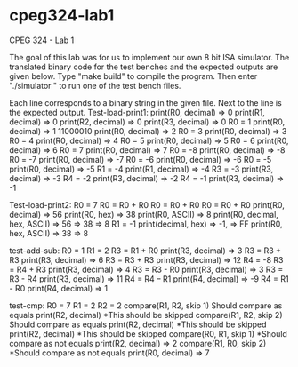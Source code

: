 # cpeg324-lab1
CPEG 324 - Lab 1

The goal of this lab was for us to implement our own 8 bit ISA simulator. The translated binary code for the test benches and the expected outputs are given below.
Type "make build" to compile the program. Then enter "./simulator <FILENAME>" to run one of the test bench files.

Each line corresponds to a binary string in the given file. Next to the line is the expected output.
Test-load-print1:
print(R0, decimal) => 0
print(R1, decimal) => 0
print(R2, decimal) => 0
print(R3, decimal) => 0
R0 = 1
print(R0, decimal) => 1
11000010
print(R0, decimal) => 2
R0 = 3
print(R0, decimal) => 3
R0 = 4
print(R0, decimal) => 4
R0 = 5
print(R0, decimal) => 5
R0 = 6
print(R0, decimal) => 6
R0 = 7
print(R0, decimal) => 7
R0 = -8
print(R0, decimal) => -8
R0 = -7
print(R0, decimal) => -7
R0 = -6
print(R0, decimal) => -6
R0 = -5
print(R0, decimal) => -5
R1 = -4
print(R1, decimal) => -4
R3 = -3
print(R3, decimal) => -3
R4 = -2
print(R3, decimal) => -2
R4 = -1
print(R3, decimal) => -1

Test-load-print2:
R0 = 7
R0 = R0 + R0
R0 = R0 + R0
R0 = R0 + R0
print(R0, decimal) => 56
print(R0, hex) => 38
print(R0, ASCII) => 8
print(R0, decimal, hex, ASCII) => 56 => 38 => 8
R1 = -1
print(decimal, hex) => -1, => FF
print(R0, hex, ASCII) => 38 => 8

test-add-sub:
R0 = 1
R1 = 2
R3 = R1 + R0
print(R3, decimal) => 3
R3 = R3 + R3
print(R3, decimal) => 6
R3 = R3 + R3
print(R3, decimal) => 12
R4 = -8
R3 = R4 + R3
print(R3, decimal) => 4
R3 = R3 - R0
print(R3, decimal) => 3
R3 = R3 - R4
print(R3, decimal) => 11
R4 = R4 – R1
print(R4, decimal) => -9
R4 = R1 - R0
print(R4, decimal) => 1

test-cmp:
R0 = 7
R1 = 2
R2 = 2
compare(R1, R2, skip 1) Should compare as equals
print(R2, decimal) *This should be skipped
compare(R1, R2, skip 2) Should compare as equals
print(R2, decimal) *This should be skipped
print(R2, decimal) *This should be skipped
compare(R0, R1, skip 1) *Should compare as not equals
print(R2, decimal) => 2
compare(R1, R0, skip 2) *Should compare as not equals
print(R0, decimal) => 7
